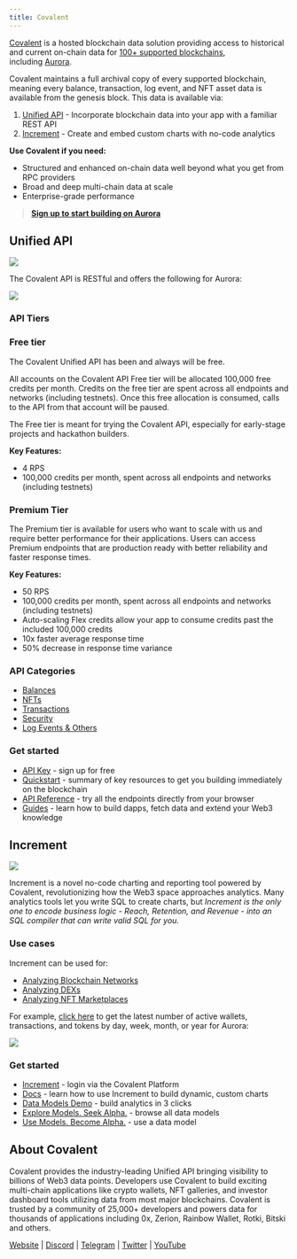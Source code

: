 ```yaml
---
title: Covalent
---
```

[Covalent](https://www.covalenthq.com/?utm_source=aurora\&utm_medium=partner-docs) is a hosted blockchain data solution providing access to historical and current on-chain data for [100+ supported blockchains](https://www.covalenthq.com/docs/networks/?utm_source=aurora\&utm_medium=partner-docs), including [Aurora](https://www.covalenthq.com/docs/networks/aurora/?utm_source=aurora\&utm_medium=partner-docs).

Covalent maintains a full archival copy of every supported blockchain, meaning every balance, transaction, log event, and NFT asset data is available from the genesis block. This data is available via:

1.  [Unified API](https://dillinger.io/#unified-api) - Incorporate blockchain data into your app with a familiar REST API
2.  [Increment](https://dillinger.io/#increment) - Create and embed custom charts with no-code analytics

**Use Covalent if you need:**

*   Structured and enhanced on-chain data well beyond what you get from RPC providers
*   Broad and deep multi-chain data at scale
*   Enterprise-grade performance

> [**Sign up to start building on Aurora**](https://www.covalenthq.com/platform/?utm_source=aurora\&utm_medium=partner-docs)

## Unified API

![](https://www.datocms-assets.com/95026/1688042117-1686100325-example-api-response-json-aurora.png)

The Covalent API is RESTful and offers the following for Aurora:

![](https://www.datocms-assets.com/95026/1688042347-screenshot-2023-06-29-at-13-38-43.png)

### API Tiers

### Free tier

The Covalent Unified API has been and always will be free.

All accounts on the Covalent API Free tier will be allocated 100,000 free credits per month. Credits on the free tier are spent across all endpoints and networks (including testnets). Once this free allocation is consumed, calls to the API from that account will be paused.

The Free tier is meant for trying the Covalent API, especially for early-stage projects and hackathon builders.

**Key Features:**

*   4 RPS
*   100,000 credits per month, spent across all endpoints and networks (including testnets)

### Premium Tier

The Premium tier is available for users who want to scale with us and require better performance for their applications. Users can access Premium endpoints that are production ready with better reliability and faster response times.

**Key Features:**

*   50 RPS
*   100,000 credits per month, spent across all endpoints and networks (including testnets)
*   Auto-scaling Flex credits allow your app to consume credits past the included 100,000 credits
*   10x faster average response time
*   50% decrease in response time variance

### API Categories

*   [Balances](https://www.covalenthq.com/docs/api/balances/get-token-balances-for-address/?utm_source=aurora\&utm_medium=partner-docs)
*   [NFTs](https://www.covalenthq.com/docs/api/nft/get-nfts-for-address/?utm_source=aurora\&utm_medium=partner-docs)
*   [Transactions](https://www.covalenthq.com/docs/api/transactions/get-transactions-for-address/?utm_source=aurora\&utm_medium=partner-docs)
*   [Security](https://www.covalenthq.com/docs/api/security/get-token-approvals-for-address/?utm_source=aurora\&utm_medium=partner-docs)
*   [Log Events & Others](https://www.covalenthq.com/docs/api/base/get-log-events-by-contract-address/?utm_source=aurora\&utm_medium=partner-docs)

### Get started

*   [API Key](https://www.covalenthq.com/platform/?utm_source=aurora\&utm_medium=partner-docs) - sign up for free
*   [Quickstart](https://www.covalenthq.com/docs/unified-api/quickstart/?utm_source=aurora\&utm_medium=partner-docs) - summary of key resources to get you building immediately on the blockchain
*   [API Reference](https://www.covalenthq.com/docs/api/?utm_source=aurora\&utm_medium=partner-docs) - try all the endpoints directly from your browser
*   [Guides](https://www.covalenthq.com/docs/unified-api/guides/?utm_source=aurora\&utm_medium=partner-docs) - learn how to build dapps, fetch data and extend your Web3 knowledge

## Increment

![](https://www.datocms-assets.com/95026/1688042855-1684974544-increment-example-partner-docs.png)

Increment is a novel no-code charting and reporting tool powered by Covalent, revolutionizing how the Web3 space approaches analytics. Many analytics tools let you write SQL to create charts, but *Increment is the only one to encode business logic - Reach, Retention, and Revenue - into an SQL compiler that can write valid SQL for you.*

### Use cases

Increment can be used for:

*   [Analyzing Blockchain Networks](https://www.covalenthq.com/docs/increment/data-models/chain-gdp/?utm_source=aurora\&utm_medium=partner-docs)
*   [Analyzing DEXs](https://www.covalenthq.com/docs/increment/data-models/swap-land/?utm_source=aurora\&utm_medium=partner-docs)
*   [Analyzing NFT Marketplaces](https://www.covalenthq.com/docs/increment/data-models/jpeg-analysis/?utm_source=aurora\&utm_medium=partner-docs)

For example, [click here](https://www.covalenthq.com/docs/networks/aurora/?utm_source=aurora\&utm_medium=partner-docs#network-status) to get the latest number of active wallets, transactions, and tokens by day, week, month, or year for Aurora:

![](https://www.datocms-assets.com/95026/1688042897-1686100924-example_network_status_increment_general.png)

### Get started

*   [Increment](https://www.covalenthq.com/platform/increment/#/?utm_source=aurora\&utm_medium=partner-docs) - login via the Covalent Platform
*   [Docs](https://www.covalenthq.com/docs/increment/?utm_source=aurora\&utm_medium=partner-docs) - learn how to use Increment to build dynamic, custom charts
*   [Data Models Demo](https://www.covalenthq.com/docs/increment/data-models/model-intro/?utm_source=aurora\&utm_medium=partner-docs) - build analytics in 3 clicks
*   [Explore Models. Seek Alpha.](https://www.covalenthq.com/platform/increment/#/pages/covalent/chain-gdp/?utm_source=aurora\&utm_medium=partner-docs) - browse all data models
*   [Use Models. Become Alpha.](https://www.covalenthq.com/platform/increment/#/sql/query_b6c88fd8604f49d5920ca86fa7/?utm_source=aurora\&utm_medium=partner-docs) - use a data model

## About Covalent[​](https://doc.aurora.dev/integrate/indexers/covalent/#about-covalent "Direct link to heading")

Covalent provides the industry-leading Unified API bringing visibility to billions of Web3 data points. Developers use Covalent to build exciting multi-chain applications like crypto wallets, NFT galleries, and investor dashboard tools utilizing data from most major blockchains. Covalent is trusted by a community of 25,000+ developers and powers data for thousands of applications including 0x, Zerion, Rainbow Wallet, Rotki, Bitski and others.

[Website](https://www.covalenthq.com/?utm_source=aurora\&utm_medium=partner-docs) | [Discord](https://covalenthq.com/discord/?utm_source=aurora\&utm_medium=partner-docs) | [Telegram](https://t.me/CovalentHQ) | [Twitter](https://twitter.com/covalent_hq) | [YouTube](https://www.youtube.com/channel/UCGn-T9qPiXAx490Wr6WPbOw/?utm_source=aurora\&utm_medium=partner-docs)
